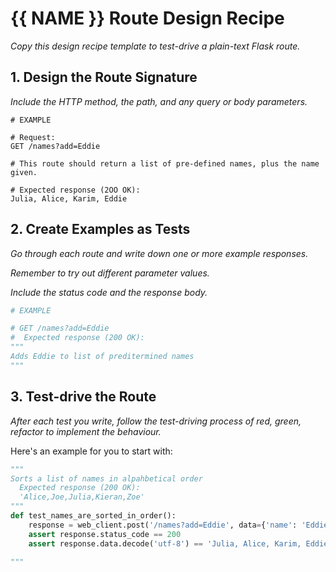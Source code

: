 
# {{ NAME }} Route Design Recipe

_Copy this design recipe template to test-drive a plain-text Flask route._

## 1. Design the Route Signature

_Include the HTTP method, the path, and any query or body parameters._

```
# EXAMPLE

# Request:
GET /names?add=Eddie

# This route should return a list of pre-defined names, plus the name given.

# Expected response (2OO OK):
Julia, Alice, Karim, Eddie
```

## 2. Create Examples as Tests

_Go through each route and write down one or more example responses._

_Remember to try out different parameter values._

_Include the status code and the response body._

```python
# EXAMPLE

# GET /names?add=Eddie
#  Expected response (200 OK):
"""
Adds Eddie to list of preditermined names 
"""

```

## 3. Test-drive the Route

_After each test you write, follow the test-driving process of red, green, refactor to implement the behaviour._

Here's an example for you to start with:

```python
"""
Sorts a list of names in alpahbetical order 
  Expected response (200 OK):
  'Alice,Joe,Julia,Kieran,Zoe'
"""
def test_names_are_sorted_in_order():
    response = web_client.post('/names?add=Eddie', data={'name': 'Eddie'})
    assert response.status_code == 200
    assert response.data.decode('utf-8') == 'Julia, Alice, Karim, Eddie'

"""

```

